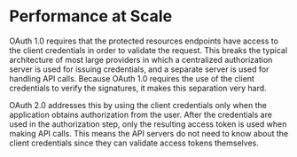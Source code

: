 # Performance at Scale

OAuth 1.0 requires that the protected resources endpoints have access to the client credentials in order to validate the request. This breaks the typical architecture of most large providers in which a centralized authorization server is used for issuing credentials, and a separate server is used for handling API calls. Because OAuth 1.0 requires the use of the client credentials to verify the signatures, it makes this separation very hard.

OAuth 2.0 addresses this by using the client credentials only when the application obtains authorization from the user. After the credentials are used in the authorization step, only the resulting access token is used when making API calls. This means the API servers do not need to know about the client credentials since they can validate access tokens themselves.

